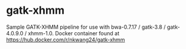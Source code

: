 # gatk-xhmm

Sample GATK-XHMM pipeline for use with bwa-0.7.17 / gatk-3.8 / gatk-4.0.9.0 / xhmm-1.0.
Docker container found at https://hub.docker.com/r/nkwang24/gatk-xhmm
